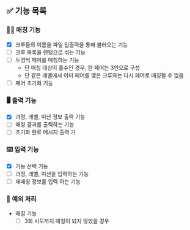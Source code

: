 ## ✅ 기능 목록

### 👬🏻 매칭 기능
- [X] 크루들의 이름을 파일 입출력을 통해 불러오는 기능
- [ ] 크루 목록을 랜덤으로 섞는 기능
- [ ] 두명씩 페어를 매칭하는 기능
  - 단 매칭 대상이 홀수인 경우, 한 페어는 3인으로 구성
  - 단 같은 레벨에서 이미 페어를 맺은 크루와는 다시 페어로 매칭될 수 없음
- [ ] 페어 초기화 기능

### 🖥 출력 기능
- [X] 과정, 레벨, 미션 정보 출력 기능
- [ ] 매칭 결과를 출력하는 기능
- [ ] 초기화 완료 메시지 출력 기

### ⌨️ 입력 기능
- [X] 기능 선택 기능
- [ ] 과정, 레벨, 미션을 입력하는 기능
- [ ] 재매칭 정보를 입력 하는 기능

### 🚫 예외 처리
- 매칭 기능
  - [ ] 3회 시도까지 매칭이 되지 않았을 경우
